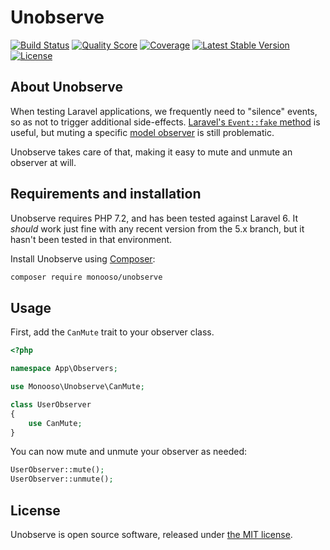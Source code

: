 # Unobserve

<p>
  <a href="https://travis-ci.org/monooso/unobserve"><img src="https://img.shields.io/travis/monooso/unobserve/master.svg" alt="Build Status"/></a>
  <a href="https://scrutinizer-ci.com/g/monooso/unobserve"><img src="https://img.shields.io/scrutinizer/g/monooso/unobserve.svg" alt="Quality Score"/></a>
  <a href="https://scrutinizer-ci.com/g/monooso/unobserve"><img src="https://img.shields.io/scrutinizer/coverage/g/monooso/unobserve.svg" alt="Coverage"/></a>
  <a href="https://packagist.org/packages/monooso/unobserve"><img src="https://poser.pugx.org/monooso/unobserve/v/stable.svg" alt="Latest Stable Version"/></a>
  <a href="https://packagist.org/packages/monooso/unobserve"><img src="https://poser.pugx.org/monooso/unobserve/license.svg" alt="License"/></a>
</p>

## About Unobserve
When testing Laravel applications, we frequently need to "silence" events, so as not to trigger additional side-effects. [Laravel's `Event::fake` method](https://laravel.com/docs/6.x/mocking#event-fake) is useful, but muting a specific [model observer](https://laravel.com/docs/6.x/eloquent#observers) is still problematic.

Unobserve takes care of that, making it easy to mute and unmute an observer at will.

## Requirements and installation
Unobserve requires PHP 7.2, and has been tested against Laravel 6. It _should_ work just fine with any recent version from the 5.x branch, but it hasn't been tested in that environment.

Install Unobserve using [Composer](https://getcomposer.org/):

```bash
composer require monooso/unobserve
```

## Usage
First, add the `CanMute` trait to your observer class.

```php
<?php

namespace App\Observers;

use Monooso\Unobserve\CanMute;

class UserObserver
{
    use CanMute;
}
```

You can now mute and unmute your observer as needed:

```php
UserObserver::mute();
UserObserver::unmute();
```

## License
Unobserve is open source software, released under [the MIT license](https://github.com/monooso/unobserve/blob/master/LICENSE.txt).
